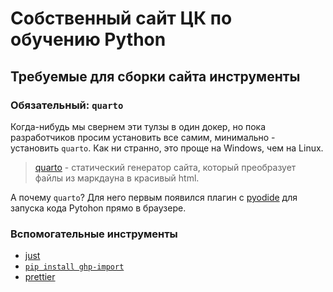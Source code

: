 # Собственный сайт ЦК по обучению Python  

## Требуемые для сборки сайта инструменты 

### Обязательный: `quarto`

Когда-нибудь мы свернем эти тулзы в один докер, но пока разработчиков
просим установить все самим, минимально - установить `quarto`. Как ни странно,
это проще на Windows, чем на Linux.

> [quarto](https://quarto.org/docs/websites/) - статический генератор сайта,
>  который преобразует файлы из маркдауна в красивый html. 

А почему `quarto`? Для него первым появился плагин c 
[pyodide](https://github.com/coatless-quarto/pyodide) для запуска
кода Pytohon прямо в браузере. 

### Вcпомогательные инструменты

- [just](https://github.com/casey/just)
- [`pip install ghp-import`](https://pypi.org/project/ghp-import/) 
- [prettier](https://prettier.io/) 

